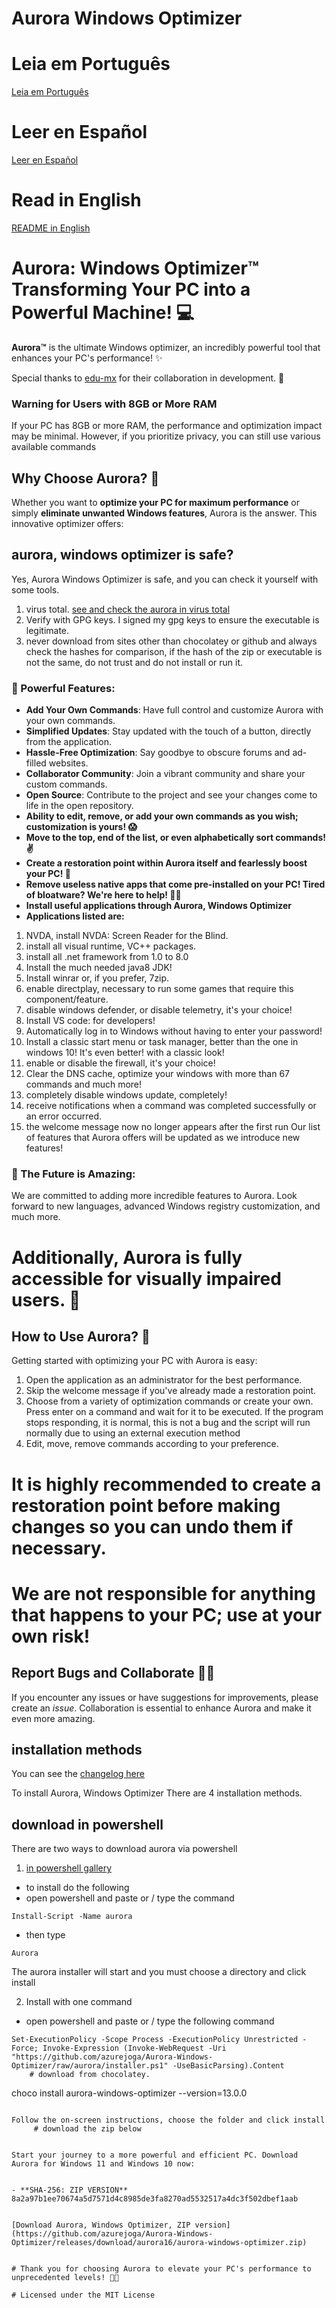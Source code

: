 # Aurora Windows Optimizer

# Leia em Português 
[Leia em Português](https://github.com/azurejoga/Aurora-Windows-Optimizer/blob/aurora/readme-pt-br.md)

# Leer en Español
[Leer en Español](https://github.com/azurejoga/Aurora-Windows-Optimizer/blob/aurora/readme_es.md)

# Read in English
[README in English](https://github.com/azurejoga/Aurora-Windows-Optimizer/blob/aurora/readme.md)

# Aurora: Windows Optimizer™ Transforming Your PC into a Powerful Machine! 💻



**Aurora™** is the ultimate Windows optimizer, an incredibly powerful tool that enhances your PC's performance! ✨

Special thanks to [edu-mx](https://github.com/edu-mx) for their collaboration in development. 🙌

### Warning for Users with 8GB or More RAM
If your PC has 8GB or more RAM, the performance and optimization impact may be minimal. However, if you prioritize privacy, you can still use various available commands

## Why Choose Aurora? 🤔

Whether you want to **optimize your PC for maximum performance** or simply **eliminate unwanted Windows features**, Aurora is the answer. This innovative optimizer offers:


## aurora, windows optimizer is safe?
Yes, Aurora Windows Optimizer is safe, and you can check it yourself with some tools.
1. virus total. [see and check the aurora in virus total](https://www.virustotal.com/gui/file/8a2a97b1ee70674a5d7571d4c8985de3fa8270ad5532517a4dc3f502dbef1aab?nocache=1)
2. Verify with GPG keys. I signed my gpg keys to ensure the executable is legitimate.
3. never download from sites other than chocolatey or github and always check the hashes for comparison, if the hash of the zip or executable is not the same, do not trust and do not install or run it.

### 🌄 Powerful Features:

- **Add Your Own Commands**: Have full control and customize Aurora with your own commands.
- **Simplified Updates**: Stay updated with the touch of a button, directly from the application.
- **Hassle-Free Optimization**: Say goodbye to obscure forums and ad-filled websites.
- **Collaborator Community**: Join a vibrant community and share your custom commands.
- **Open Source**: Contribute to the project and see your changes come to life in the open repository.
- **Ability to edit, remove, or add your own commands as you wish; customization is yours! 😱**
- **Move to the top, end of the list, or even alphabetically sort commands! ✌**
- **Create a restoration point within Aurora itself and fearlessly boost your PC! 👏**
- **Remove useless native apps that come pre-installed on your PC! Tired of bloatware? We're here to help! 🐱‍🎁**
- **Install useful applications through Aurora, Windows Optimizer**
- **Applications listed are:**
1. NVDA, install NVDA: Screen Reader for the Blind.
2. install all visual runtime, VC++ packages.
3. install all .net framework from 1.0 to 8.0
4. Install the much needed java8 JDK!
5. Install winrar or, if you prefer, 7zip.
6. enable directplay, necessary to run some games that require this component/feature.
7. disable windows defender, or disable telemetry, it's your choice!
8. Install VS code: for developers!
9. Automatically log in to Windows without having to enter your password!
10. Install a classic start menu or task manager, better than the one in windows 10! It's even better! with a classic look!
11. enable or disable the firewall, it's your choice!
12. Clear the DNS cache, optimize your windows with more than 67 commands and much more!
13. completely disable windows update, completely!
14. receive notifications when a command was completed successfully or an error occurred.
15. the welcome message now no longer appears after the first run
Our list of features that Aurora offers will be updated as we introduce new features!

### 🌟 The Future is Amazing:

We are committed to adding more incredible features to Aurora. Look forward to new languages, advanced Windows registry customization, and much more. 
# Additionally, Aurora is fully accessible for visually impaired users. 🌌

## How to Use Aurora? 🚀

Getting started with optimizing your PC with Aurora is easy:

1. Open the application as an administrator for the best performance.
2. Skip the welcome message if you've already made a restoration point.
3. Choose from a variety of optimization commands or create your own. Press enter on a command and wait for it to be executed. If the program stops responding, it is normal, this is not a bug and the script will run normally due to using an external execution method
4. Edit, move, remove commands according to your preference.

# It is highly recommended to create a restoration point before making changes so you can undo them if necessary.

# We are not responsible for anything that happens to your PC; use at your own risk!

## Report Bugs and Collaborate 🐞😻

If you encounter any issues or have suggestions for improvements, please create an *issue*. Collaboration is essential to enhance Aurora and make it even more amazing.

## installation methods
You can see the [changelog here](https://github.com/azurejoga/Aurora-Windows-Optimizer/blob/aurora/changelog.md)


To install Aurora, Windows Optimizer
There are 4 installation methods.


## download in powershell
There are two ways to download aurora via powershell
1. [in powershell gallery](https://www.powershellgallery.com/packages/aurora/15.0)
* to install do the following
* open powershell and paste or / type the command
```
Install-Script -Name aurora
```
* then type
```
Aurora
```
The aurora installer will start and you must choose a directory and click install

2. Install with one command
* open powershell and paste or / type the following command
```
Set-ExecutionPolicy -Scope Process -ExecutionPolicy Unrestricted -Force; Invoke-Expression (Invoke-WebRequest -Uri "https://github.com/azurejoga/Aurora-Windows-Optimizer/raw/aurora/installer.ps1" -UseBasicParsing).Content
    # download from chocolatey.

```
choco install aurora-windows-optimizer --version=13.0.0
```

Follow the on-screen instructions, choose the folder and click install
     # download the zip below


Start your journey to a more powerful and efficient PC. Download Aurora for Windows 11 and Windows 10 now:


- **SHA-256: ZIP VERSION** 8a2a97b1ee70674a5d7571d4c8985de3fa8270ad5532517a4dc3f502dbef1aab


[Download Aurora, Windows Optimizer, ZIP version](https://github.com/azurejoga/Aurora-Windows-Optimizer/releases/download/aurora16/aurora-windows-optimizer.zip)


# Thank you for choosing Aurora to elevate your PC's performance to unprecedented levels! 💪✨

# Licensed under the MIT License
